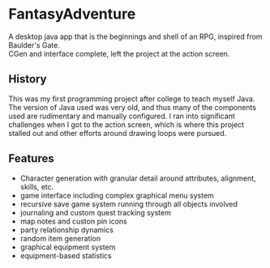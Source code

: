 # FantasyAdventure
A desktop java app that is the beginnings and shell of an RPG, inspired from Baulder's Gate.  
CGen and interface complete, left the project at the action screen.

## History
This was my first programming project after college to teach myself Java.  The version of Java used was very old, and thus many of the components used are rudimentary and manually configured.  I ran into significant challenges when I got to the action screen, which is where this project stalled out and other efforts around drawing loops were pursued.

## Features
* Character generation with granular detail around attributes, alignment, skills, etc.
* game interface including complex graphical menu system
* recursive save game system running through all objects involved
* journaling and custom quest tracking system
* map notes and custon pin icons
* party relationship dynamics
* random item generation
* graphical equipment system
* equipment-based statistics
